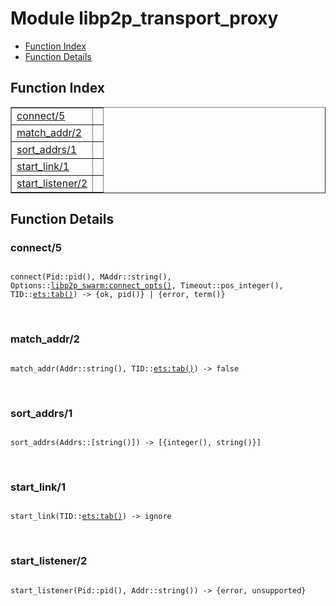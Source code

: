 

# Module libp2p_transport_proxy #
* [Function Index](#index)
* [Function Details](#functions)

<a name="index"></a>

## Function Index ##


<table width="100%" border="1" cellspacing="0" cellpadding="2" summary="function index"><tr><td valign="top"><a href="#connect-5">connect/5</a></td><td></td></tr><tr><td valign="top"><a href="#match_addr-2">match_addr/2</a></td><td></td></tr><tr><td valign="top"><a href="#sort_addrs-1">sort_addrs/1</a></td><td></td></tr><tr><td valign="top"><a href="#start_link-1">start_link/1</a></td><td></td></tr><tr><td valign="top"><a href="#start_listener-2">start_listener/2</a></td><td></td></tr></table>


<a name="functions"></a>

## Function Details ##

<a name="connect-5"></a>

### connect/5 ###

<pre><code>
connect(Pid::pid(), MAddr::string(), Options::<a href="libp2p_swarm.md#type-connect_opts">libp2p_swarm:connect_opts()</a>, Timeout::pos_integer(), TID::<a href="ets.md#type-tab">ets:tab()</a>) -&gt; {ok, pid()} | {error, term()}
</code></pre>
<br />

<a name="match_addr-2"></a>

### match_addr/2 ###

<pre><code>
match_addr(Addr::string(), TID::<a href="ets.md#type-tab">ets:tab()</a>) -&gt; false
</code></pre>
<br />

<a name="sort_addrs-1"></a>

### sort_addrs/1 ###

<pre><code>
sort_addrs(Addrs::[string()]) -&gt; [{integer(), string()}]
</code></pre>
<br />

<a name="start_link-1"></a>

### start_link/1 ###

<pre><code>
start_link(TID::<a href="ets.md#type-tab">ets:tab()</a>) -&gt; ignore
</code></pre>
<br />

<a name="start_listener-2"></a>

### start_listener/2 ###

<pre><code>
start_listener(Pid::pid(), Addr::string()) -&gt; {error, unsupported}
</code></pre>
<br />

